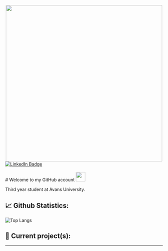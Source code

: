 <div id="header" align="center">
  <img src="https://cdn.dribbble.com/users/1925067/screenshots/3883105/media/e3f55465f420eb39a036e5f539f7408d.jpg" width="500"/>
</div>
<div id="badges">
  <a href="https://www.linkedin.com/in/caelan-van-eijnsbergen-03776323a/">
    <img src="https://img.shields.io/badge/LinkedIn-blue?style=for-the-badge&logo=linkedin&logoColor=white" alt="LinkedIn Badge"/>
    <br><br>
    <img src="https://komarev.com/ghpvc/?username=Perunaz&style=flat-square&color=blue" alt=""/>
  </a>
</div>
# Welcome to my GitHub account <img src="https://media.giphy.com/media/hvRJCLFzcasrR4ia7z/giphy.gif" width="30px"/>

Third year student at Avans University.

## 📈 Github Statistics:
![Top Langs](https://github-readme-stats.vercel.app/api/top-langs/?username=Perunaz&layout=compact&theme=vision-friendly-dark)

## 👷 Current project(s):

---
